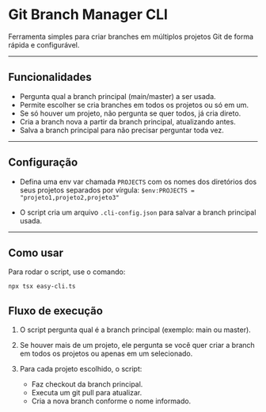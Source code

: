 # Git Branch Manager CLI

Ferramenta simples para criar branches em múltiplos projetos Git de forma rápida e configurável.

---

## Funcionalidades

- Pergunta qual a branch principal (main/master) a ser usada.
- Permite escolher se cria branches em todos os projetos ou só em um.
- Se só houver um projeto, não pergunta se quer todos, já cria direto.
- Cria a branch nova a partir da branch principal, atualizando antes.
- Salva a branch principal para não precisar perguntar toda vez.

---

## Configuração

- Defina uma env var chamada `PROJECTS` com os nomes dos diretórios dos seus projetos separados por vírgula:
```$env:PROJECTS = "projeto1,projeto2,projeto3"```

- O script cria um arquivo `.cli-config.json` para salvar a branch principal usada.

---

## Como usar

Para rodar o script, use o comando:

```npx tsx easy-cli.ts```

## Fluxo de execução
1. O script pergunta qual é a branch principal (exemplo: main ou master).

2. Se houver mais de um projeto, ele pergunta se você quer criar a branch em todos os projetos ou apenas em um selecionado.

3. Para cada projeto escolhido, o script:
    - Faz checkout da branch principal.
    - Executa um git pull para atualizar.
    - Cria a nova branch conforme o nome informado.

